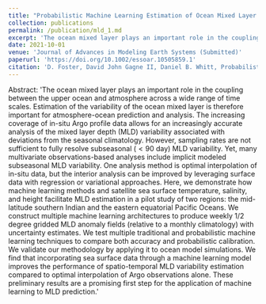 ```yaml
---
title: "Probabilistic Machine Learning Estimation of Ocean Mixed Layer Depth from Dense Satellite and Sparse In-Situ Observations"
collection: publications
permalink: /publication/mld_1.md
excerpt: 'The ocean mixed layer plays an important role in the coupling between the upper ocean and atmosphere across a wide range of time scales. Estimation of the variability of the ocean mixed layer is therefore important for atmosphere-ocean prediction and analysis. The increasing coverage of in-situ Argo profile data allows for an increasingly accurate analysis of the mixed layer depth (MLD) variability associated with deviations from the seasonal climatology. However, sampling rates are not sufficient to fully resolve subseasonal ($<90$ day) MLD variability. Yet, many multivariate observations-based analyses include implicit modeled subseasonal MLD variability. One analysis method is optimal interpolation of in-situ data, but the interior analysis can be improved by leveraging surface data with regression or variational approaches. Here, we demonstrate how machine learning methods and satellite sea surface temperature, salinity, and height facilitate MLD estimation in a pilot study of two regions: the mid-latitude southern Indian and the eastern equatorial Pacific Oceans. We construct multiple machine learning architectures to produce weekly 1/2 degree gridded MLD anomaly fields (relative to a monthly climatology) with uncertainty estimates. We test multiple traditional and probabilistic machine learning techniques to compare both accuracy and probabilistic calibration. We validate our methodology by applying it to ocean model simulations. We find that incorporating sea surface data through a machine learning model improves the performance of spatio-temporal MLD variability estimation compared to optimal interpolation of Argo observations alone. These preliminary results are a promising first step for the application of machine learning to MLD prediction.'
date: 2021-10-01
venue: 'Journal of Advances in Modeling Earth Systems (Submitted)'
paperurl: 'https://doi.org/10.1002/essoar.10505859.1'
citation: 'D. Foster, David John Gagne II, Daniel B. Whitt, Probabilistic Machine Learning Estimation of Ocean Mixed Layer Depth from Dense Satellite and Sparse In-Situ Observations, Submitted to Journal of Advances in Modeling Earth Systems, 2020.'
---
```


Abstract: 
'The ocean mixed layer plays an important role in the coupling between the upper ocean and atmosphere across a wide range of time scales. Estimation of the variability of the ocean mixed layer is therefore important for atmosphere-ocean prediction and analysis. The increasing coverage of in-situ Argo profile data allows for an increasingly accurate analysis of the mixed layer depth (MLD) variability associated with deviations from the seasonal climatology. However, sampling rates are not sufficient to fully resolve subseasonal ($<90$ day) MLD variability. Yet, many multivariate observations-based analyses include implicit modeled subseasonal MLD variability. One analysis method is optimal interpolation of in-situ data, but the interior analysis can be improved by leveraging surface data with regression or variational approaches. Here, we demonstrate how machine learning methods and satellite sea surface temperature, salinity, and height facilitate MLD estimation in a pilot study of two regions: the mid-latitude southern Indian and the eastern equatorial Pacific Oceans. We construct multiple machine learning architectures to produce weekly 1/2 degree gridded MLD anomaly fields (relative to a monthly climatology) with uncertainty estimates. We test multiple traditional and probabilistic machine learning techniques to compare both accuracy and probabilistic calibration. We validate our methodology by applying it to ocean model simulations. We find that incorporating sea surface data through a machine learning model improves the performance of spatio-temporal MLD variability estimation compared to optimal interpolation of Argo observations alone. These preliminary results are a promising first step for the application of machine learning to MLD prediction.'

